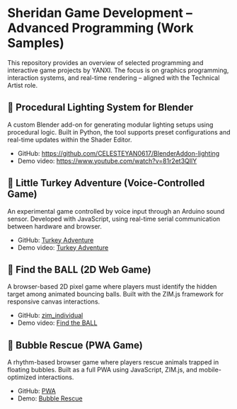 # Sheridan Game Development – Advanced Programming (Work Samples)

This repository provides an overview of selected programming and interactive game projects by YANXI. The focus is on graphics programming, interaction systems, and real-time rendering – aligned with the Technical Artist role.


## 🔹 Procedural Lighting System for Blender
A custom Blender add-on for generating modular lighting setups using procedural logic. Built in Python, the tool supports preset configurations and real-time updates within the Shader Editor.
- GitHub: https://github.com/CELESTEYAN0617/BlenderAddon-lighting
- Demo video: https://www.youtube.com/watch?v=81r2et3QIlY

## 🔹 Little Turkey Adventure (Voice-Controlled Game)
An experimental game controlled by voice input through an Arduino sound sensor. Developed with JavaScript, using real-time serial communication between hardware and browser. 
- GitHub: [Turkey Adventure](https://github.com/pris-T/Turkey/tree/final-one)
- Demo video: [Turkey Adventure](https://www.youtube.com/watch?v=9o9zZP1ZsTY)

## 🔹 Find the BALL (2D Web Game)
A browser-based 2D pixel game where players must identify the hidden target among animated bouncing balls. Built with the ZIM.js framework for responsive canvas interactions. 
- GitHub: [zim_individual](https://github.com/CELESTEYAN0617/zim_individual)
- Demo video: [Find the BALL](https://www.youtube.com/watch?v=vBe-alpGUY8)


## 🔹 Bubble Rescue (PWA Game)
A rhythm-based browser game where players rescue animals trapped in floating bubbles. Built as a full PWA using JavaScript, ZIM.js, and mobile-optimized interactions. 
- GitHub: [PWA](https://github.com/CELESTEYAN0617/PWA)
- Demo: [Bubble Rescue](https://celesteyan0617.github.io/PWA/)

